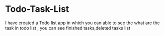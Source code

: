 # Todo-Task-List
I have created a Todo list app in which you can able to see the what are the task in todo list , you can see finished tasks,deleted tasks list
